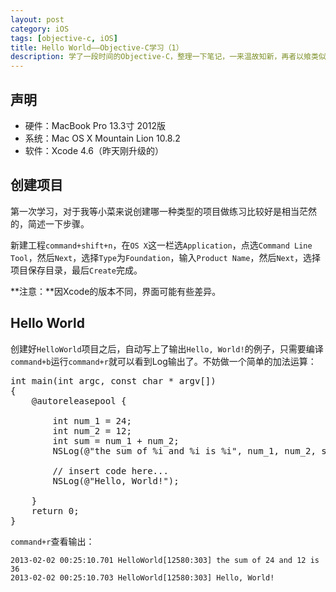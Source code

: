 ```yaml
---
layout: post
category: iOS
tags: [objective-c, iOS]
title: Hello World——Objective-C学习（1）
description: 学了一段时间的Objective-C，整理一下笔记，一来温故知新，再者以飨类似我这样的初学者。第一节当然是最经典的Hello World！
---
```


## 声明

 * 硬件：MacBook Pro 13.3寸 2012版
 * 系统：Mac OS X Mountain Lion 10.8.2
 * 软件：Xcode 4.6（昨天刚升级的）

## 创建项目

第一次学习，对于我等小菜来说创建哪一种类型的项目做练习比较好是相当茫然的，简述一下步骤。

新建工程`command+shift+n`，在`OS X`这一栏选`Application`，点选`Command Line Tool`，然后`Next`，选择`Type`为`Foundation`，输入`Product Name`，然后`Next`，选择项目保存目录，最后`Create`完成。

**注意：**因Xcode的版本不同，界面可能有些差异。

## Hello World

创建好`HelloWorld`项目之后，自动写上了输出`Hello, World!`的例子，只需要编译`command+b`运行`command+r`就可以看到Log输出了。不妨做一个简单的加法运算：

<pre class="prettyprint">
int main(int argc, const char * argv[])
{
    @autoreleasepool {
        
        int num_1 = 24;
        int num_2 = 12;
        int sum = num_1 + num_2;
        NSLog(@"the sum of %i and %i is %i", num_1, num_2, sum);
        
        // insert code here...
        NSLog(@"Hello, World!");
        
    }
    return 0;
}
</pre>

`command+r`查看输出：
    
    2013-02-02 00:25:10.701 HelloWorld[12580:303] the sum of 24 and 12 is 36
    2013-02-02 00:25:10.703 HelloWorld[12580:303] Hello, World!
